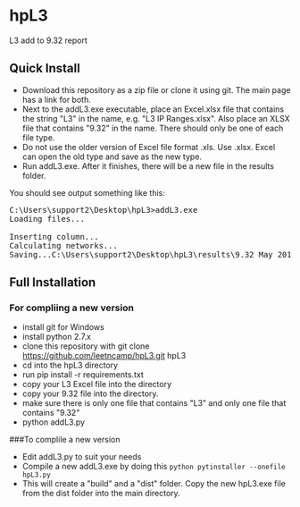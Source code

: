 # hpL3
L3 add to 9.32 report

## Quick Install

* Download this repository as a zip file or clone it using git. The main page has a link for both. 
* Next to the addL3.exe executable, place an Excel.xlsx file that contains the string "L3" in the name, e.g. "L3 IP Ranges.xlsx".  Also place an XLSX file that contains "9.32" in the name. There should only be one of each file type. 
* Do not use the older version of Excel file format .xls. Use .xlsx.  Excel can open the old type and save as the new type.
* Run addL3.exe. After it finishes, there will be a new file in the results folder. 

You should see output something like this:

<pre>
C:\Users\support2\Desktop\hpL3>addL3.exe
Loading files...

Inserting column...
Calculating networks...
Saving...C:\Users\support2\Desktop\hpL3\results\9.32 May 2018_L3.xlsx
</pre>

## Full Installation
### For compliing a new version

* install git for Windows
* install python 2.7.x
* clone this repository with git clone https://github.com/leetncamp/hpL3.git hpL3
* cd into the hpL3 directory 
* run pip install -r requirements.txt
* copy your L3 Excel file into the directory
* copy your 9.32 file into the directory. 
* make sure there is only one file that contains "L3" and only one file that contains "9.32"
* python addL3.py

###To complile a new version

* Edit addL3.py to suit your needs
* Compile a new addL3.exe by doing this
`python
pytinstaller --onefile hpL3.py
`
* This will create a "build" and a "dist" folder. Copy the new hpL3.exe file from the dist folder into the main directory.
